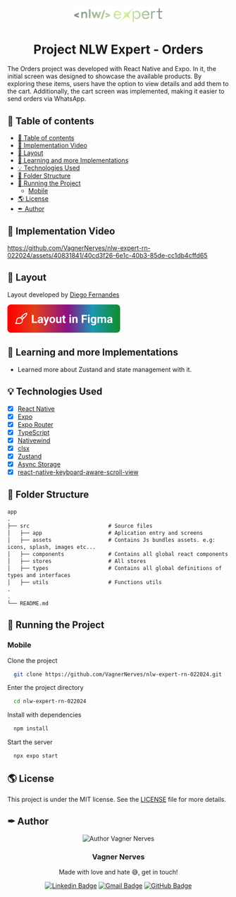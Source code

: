 <p align="center">
  <img width="200px" alt="Project NLW Expert - Orders Logo" title="Project NLW Expert - Orders Logo" src="./src/assets/logo.png" />

  <h1 align="center">Project NLW Expert - Orders</h1>

  <!-- <p align="center">
    🔗 <a href="https://URLThisProject.com">https://URLThisProject.com</a> 🔗
  </p> -->

The Orders project was developed with React Native and Expo. In it, the initial screen was designed to showcase the available products. By exploring these items, users have the option to view details and add them to the cart. Additionally, the cart screen was implemented, making it easier to send orders via WhatsApp.

</p>

## 🧭 Table of contents

- [🧭 Table of contents](#-table-of-contents)
- [🎥 Implementation Video](#-implementation-video)
- [🎨 Layout](#-layout)
- [👏 Learning and more Implementations](#-learning-and-more-implementations)
- [💡 Technologies Used](#-technologies-used)
- [📂 Folder Structure](#-folder-structure)
- [🚀 Running the Project](#-running-the-project)
  - [Mobile](#mobile)
- [🌎 License](#-license)
- [✒ Author](#-author)

## 🎥 Implementation Video



https://github.com/VagnerNerves/nlw-expert-rn-022024/assets/40831841/40cd3f26-6e1c-40b3-85de-cc1db4cffd65



## 🎨 Layout

Layout developed by [Diego Fernandes](https://www.linkedin.com/in/diego-schell-fernandes/)

[![Layout in Figma](https://github.com/VagnerNerves/default-readme/blob/main/assets/layout-in-figma.svg)](https://www.figma.com/file/KNusjJgmCm9Jp7rKTMZ6Rc/NLW-expert-%E2%80%A2-Orders---Vagner-Nerves?type=design&node-id=116%3A350&mode=design&t=GuDDP7nQwYTyROwQ-1)

## 👏 Learning and more Implementations

- Learned more about Zustand and state management with it.

## 💡 Technologies Used

- [x] [React Native](https://reactnative.dev/)
- [x] [Expo](https://expo.dev/)
- [x] [Expo Router](https://docs.expo.dev/router/installation/)
- [x] [TypeScript](https://www.typescriptlang.org/)
- [x] [Nativewind](https://www.nativewind.dev/)
- [x] [clsx](https://github.com/lukeed/clsx)
- [x] [Zustand](https://docs.pmnd.rs/zustand/getting-started/introduction)
- [x] [Async Storage](https://docs.expo.dev/versions/latest/sdk/async-storage/)
- [x] [react-native-keyboard-aware-scroll-view](https://github.com/APSL/react-native-keyboard-aware-scroll-view)

## 📂 Folder Structure

```plainText
app
.
├── src                         # Source files
│   ├── app                     # Aplication entry and screens
│   ├── assets                  # Contains Js bundles assets. e.g: icons, splash, images etc...
│   ├── components              # Contains all global react components
│   ├── stores                  # All stores
│   ├── types                   # Contains all global definitions of types and interfaces
│   ├── utils                   # Functions utils
.
.
└── README.md
```

## 🚀 Running the Project

<!-- ### Back-end

Clone the project

```bash
  git clone https://link-para-o-projeto
```

Enter the project directory

```bash
  cd my-project
```

Install with dependencies

```bash
  npm install
```

Start the server

```bash
  npm run start
```

### Front-end Web

Clone the project

```bash
  git clone https://link-para-o-projeto
```

Enter the project directory

```bash
  cd my-project
```

Install with dependencies

```bash
  npm install
```

Start the server

```bash
  npm run start
``` -->

### Mobile

Clone the project

```bash
  git clone https://github.com/VagnerNerves/nlw-expert-rn-022024.git
```

Enter the project directory

```bash
  cd nlw-expert-rn-022024
```

Install with dependencies

```bash
  npm install
```

Start the server

```bash
  npx expo start
```

<!-- - IOS:

```bash
  npx pod-install && npx react-native run-ios
```

- Android:

```bash
  npx react-native run-android
``` -->

<!-- ## 📝 Routes

[![Run in Postman](https://github.com/VagnerNerves/default-readme/blob/main/assets/run-in-postman.svg)](https://app.getpostman.com/run-collection/link)
[![Run in Insomnia](https://github.com/VagnerNerves/default-readme/blob/main/assets/run-in-insomnia.svg)](https://insomnia.rest/run/?label=NAMEPROJECT&uri=LINK) -->

## 🌎 License

This project is under the MIT license. See the [LICENSE](https://github.com/VagnerNerves/nlw-expert-rn-022024/tree/main?tab=MIT-1-ov-file#readme) file for more details.

## ✒ Author

<p align="center">
  <img width="200px" alt="Author Vagner Nerves" title="Author Vagner Nerves" src="https://github.com/VagnerNerves/default-readme/blob/main/assets/VagnerNerves.svg" />

  <h3 align="center">Vagner Nerves</h3>

  <p align="center">
    Made with love and hate 😅, get in touch!
  </p>
</p>

<div align="center">

[![Linkedin Badge](https://img.shields.io/badge/-LinkedIn-1f6feb?style=flat-square&logo=Linkedin&logoColor=white&link=https://www.linkedin.com/in/vagnernervessantos/)](https://www.linkedin.com/in/vagnernervessantos/)
[![Gmail Badge](https://img.shields.io/badge/-vagnernervessantos@gmail.com-1f6feb?style=flat-square&logo=Gmail&logoColor=white&link=mailto:vagnernervessantos@gmail.com)](mailto:vagnernervessantos@gmail.com)
[![GitHub Badge](https://img.shields.io/badge/-GitHub-1f6feb?style=flat-square&logo=GitHub&logoColor=white&link=https://github.com/VagnerNerves)](https://github.com/VagnerNerves)

</div>

